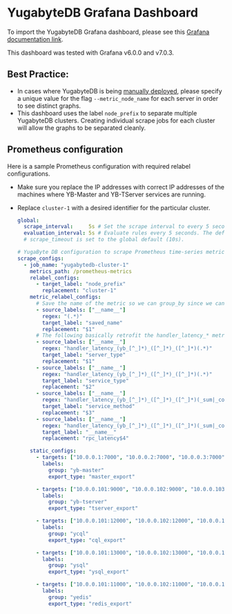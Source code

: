 # YugabyteDB Grafana Dashboard

To import the YugabyteDB Grafana dashboard, please see this [Grafana documentation link](https://grafana.com/docs/grafana/latest/reference/export_import/#importing-a-dashboard).

This dashboard was tested with Grafana v6.0.0 and v7.0.3.

## Best Practice:
- In cases where YugabyteDB is being [manually deployed](https://docs.yugabyte.com/latest/deploy/manual-deployment/), please specify a unique value for the flag `--metric_node_name` for each server in order to see distinct graphs.
- This dashboard uses the label `node_prefix` to separate multiple YugabyteDB clusters. Creating individual scrape jobs for each cluster will allow the graphs to be separated cleanly.

## Prometheus configuration
Here is a sample Prometheus configuration with required relabel configurations.
- Make sure you replace the IP addresses with correct IP addresses of the machines where YB-Master and YB-TServer services are running.
- Replace `cluster-1` with a desired identifier for the particular cluster.

  ```yaml
  global:
    scrape_interval:     5s # Set the scrape interval to every 5 seconds. Default is every 1 minute.
    evaluation_interval: 5s # Evaluate rules every 5 seconds. The default is every 1 minute.
    # scrape_timeout is set to the global default (10s).

  # YugaByte DB configuration to scrape Prometheus time-series metrics
  scrape_configs:
    - job_name: "yugabytedb-cluster-1"
      metrics_path: /prometheus-metrics
      relabel_configs:
        - target_label: "node_prefix"
          replacement: "cluster-1"
      metric_relabel_configs:
        # Save the name of the metric so we can group_by since we cannot by __name__ directly...
        - source_labels: ["__name__"]
          regex: "(.*)"
          target_label: "saved_name"
          replacement: "$1"
        # The following basically retrofit the handler_latency_* metrics to label format.
        - source_labels: ["__name__"]
          regex: "handler_latency_(yb_[^_]*)_([^_]*)_([^_]*)(.*)"
          target_label: "server_type"
          replacement: "$1"
        - source_labels: ["__name__"]
          regex: "handler_latency_(yb_[^_]*)_([^_]*)_([^_]*)(.*)"
          target_label: "service_type"
          replacement: "$2"
        - source_labels: ["__name__"]
          regex: "handler_latency_(yb_[^_]*)_([^_]*)_([^_]*)(_sum|_count)?"
          target_label: "service_method"
          replacement: "$3"
        - source_labels: ["__name__"]
          regex: "handler_latency_(yb_[^_]*)_([^_]*)_([^_]*)(_sum|_count)?"
          target_label: "__name__"
          replacement: "rpc_latency$4"

      static_configs:
        - targets: ["10.0.0.1:7000", "10.0.0.2:7000", "10.0.0.3:7000"]
          labels:
            group: "yb-master"
            export_type: "master_export"

        - targets: ["10.0.0.101:9000", "10.0.0.102:9000", "10.0.0.103:9000"]
          labels:
            group: "yb-tserver"
            export_type: "tserver_export"

        - targets: ["10.0.0.101:12000", "10.0.0.102:12000", "10.0.0.103:12000"]
          labels:
            group: "ycql"
            export_type: "cql_export"

        - targets: ["10.0.0.101:13000", "10.0.0.102:13000", "10.0.0.103:13000"]
          labels:
            group: "ysql"
            export_type: "ysql_export"

        - targets: ["10.0.0.101:11000", "10.0.0.102:11000", "10.0.0.103:11000"]
          labels:
            group: "yedis"
            export_type: "redis_export"
  ```
